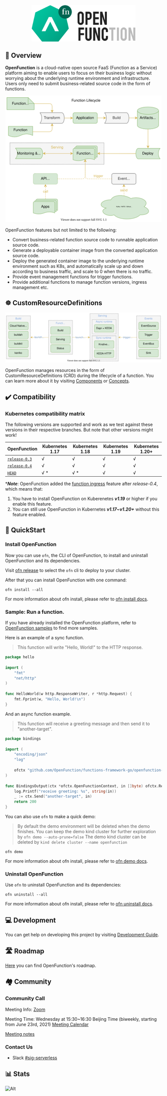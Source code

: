 <div align=center><img  width="334" height="117" src=docs/images/logo.png></div>

## 👀 Overview

**OpenFunction** is a cloud-native open source FaaS (Function as a Service) platform aiming to enable users to focus on their business logic without worrying about the underlying runtime environment and infrastructure. Users only need to submit business-related source code in the form of functions.

<div align=center><img src=docs/images/function-lifecycle.svg></div>

OpenFunction features but not limited to the following:

- Convert business-related function source code to runnable application source code.
- Generate a deployable container image from the converted application source code.
- Deploy the generated container image to the underlying runtime environment such as K8s, and automatically scale up and down according to business traffic, and scale to 0 when there is no traffic.
- Provide event management functions for trigger functions.
- Provide additional functions to manage function versions, ingress management etc.

## ☸ CustomResourceDefinitions

<div align=center><img src=docs/images/openfunction-overview.svg></div>

OpenFunction manages resources in the form of CustomResourceDefinitions (CRD) during the lifecycle of a function. You can learn more about it by visiting [Components](docs/concepts/Components.md) or [Concepts](https://openfunction.dev/docs/concepts/).

## ✔️ Compatibility

### Kubernetes compatibility matrix

The following versions are supported and work as we test against these versions in their respective branches. But note that other versions might work!

| OpenFunction                                                 | Kubernetes 1.17 | Kubernetes 1.18 | Kubernetes 1.19 | Kubernetes 1.20+ |
| ------------------------------------------------------------ | --------------- | --------------- | --------------- | ---------------- |
| [`release-0.3`](https://github.com/OpenFunction/OpenFunction/tree/v0.3.0) | &radic;         | &radic;         | &radic;         | &radic;          |
| [`release-0.4`](https://github.com/OpenFunction/OpenFunction/tree/v0.4.0) | &radic;         | &radic;         | &radic;         | &radic;          |
| [`HEAD`](https://github.com/OpenFunction/OpenFunction/tree/main) | &radic; *         | &radic; *         | &radic;         | &radic;          |

\****Note***: OpenFunction added the [function ingress](docs/concepts/Components.md#domain) feature after *release-0.4*, which means that:

1. You have to install OpenFunction on Kuberenetes ***v1.19*** or higher if you enable this feature.
2. You can still use OpenFunction in Kubernetes ***v1.17~v1.20+*** without this feature enabled.

## 🚀 QuickStart

### Install OpenFunction

Now you can use `ofn`, the CLI of OpenFunction, to install and uninstall OpenFunction and its dependencies.

Visit [ofn release](https://github.com/OpenFunction/cli/releases) to select the `ofn` cli to deploy to your cluster.

After that you can install OpenFunction with one command:

```
ofn install --all
```

For more information about ofn install, please refer to [ofn install docs](https://github.com/OpenFunction/cli/blob/main/docs/install.md).

### Sample: Run a function.

If you have already installed the OpenFunction platform, refer to [OpenFunction samples](https://github.com/OpenFunction/samples) to find more samples.

Here is an example of a sync function.

> This function will write "Hello, World!" to the HTTP response.

```go
package hello

import (
	"fmt"
	"net/http"
)

func HelloWorld(w http.ResponseWriter, r *http.Request) {
	fmt.Fprint(w, "Hello, World!\n")
}
```

And an async function example.

> This function will receive a greeting message and then send it to "another-target".

```go
package bindings

import (
	"encoding/json"
	"log"
  
	ofctx "github.com/OpenFunction/functions-framework-go/openfunction-context"
)

func BindingsOutput(ctx *ofctx.OpenFunctionContext, in []byte) ofctx.RetValue {
	log.Printf("receive greeting: %s", string(in))
	_ := ctx.Send("another-target", in)
	return 200
}
```

You can also use `ofn` to make a quick demo:

>By default the demo environment will be deleted when the demo finishes.
>You can keep the demo kind cluster for further exploration by `ofn demo --auto-prune=false`
>The demo kind cluster can be deleted by `kind delete cluster --name openfunction`

```shell
ofn demo
```

For more information about ofn install, please refer to [ofn demo docs](https://github.com/OpenFunction/cli/blob/main/docs/demo.md).

### Uninstall OpenFunction

Use `ofn` to uninstall OpenFunction and its dependencies:

```shell
ofn uninstall --all
```

For more information about ofn install, please refer to [ofn uninstall docs](https://github.com/OpenFunction/cli/blob/main/docs/uninstall.md).

## 💻 Development

You can get help on developing this project by visiting [Development Guide](docs/development/README.md).

## 🛣️ Roadmap

[Here](docs/roadmap.md) you can find OpenFunction's roadmap.

## 🏘️ Community

### Community Call

Meeting Info: [Zoom](https://us02web.zoom.us/j/89684762679?pwd=U1JNWVdzbElScVFMSEdQQnV0YnR4UT09)

Meeting Time: Wednesday at 15:30~16:30 Beijing Time (biweekly, starting from June 23rd, 2021) [Meeting Calendar](https://kubesphere.io/contribution/)

[Meeting notes](https://docs.google.com/document/d/1bh5-kVPegjNlIjjq_e37mS3ZhyXWhmmUaysFgeI9_-o/edit?usp=sharing)

### Contact Us

- Slack [#sig-serverless](https://kubesphere.slack.com/archives/C021XAR3CG3)

## 📊 Stats

![Alt](https://repobeats.axiom.co/api/embed/48814fec53572bf75ac4de9d4f447d2c978b26ee.svg "Repobeats analytics image")
